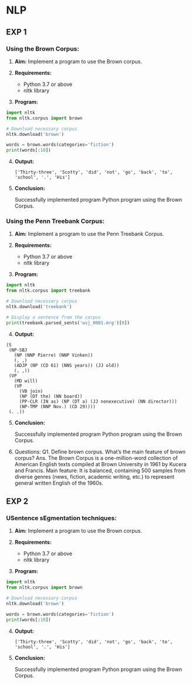 # NLP
## EXP 1
### Using the Brown Corpus:
1. **Aim:** Implement a program to use the Brown corpus.
   
2. **Requirements:**
    * Python 3.7 or above
    * nltk library
      
3. **Program:**
```python
import nltk
from nltk.corpus import brown

# Download necessary corpus
nltk.download('brown')

words = brown.words(categories='fiction')
print(words[:10])
```
4. **Output:**
   
   ```['Thirty-three', 'Scotty', 'did', 'not', 'go', 'back', 'to', 'school', '.', 'His']```
6. **Conclusion:**
   
   Successfully implemented program Python program using the Brown Corpus.
   

### Using the Penn Treebank Corpus:
1. **Aim:** Implement a program to use the Penn Treebank Corpus.
   
2. **Requirements:**
    * Python 3.7 or above
    * nltk library
      
3. **Program:**
```python
import nltk
from nltk.corpus import treebank

# Download necessary corpus
nltk.download('treebank')

# Display a sentence from the corpus
print(treebank.parsed_sents('wsj_0001.mrg')[0])
```
4. **Output:**
 ```
(S
  (NP-SBJ
    (NP (NNP Pierre) (NNP Vinken))
    (, ,)
    (ADJP (NP (CD 61) (NNS years)) (JJ old))
    (, ,))
  (VP
    (MD will)
    (VP
      (VB join)
      (NP (DT the) (NN board))
      (PP-CLR (IN as) (NP (DT a) (JJ nonexecutive) (NN director)))
      (NP-TMP (NNP Nov.) (CD 29))))
  (. .))
```
5. **Conclusion:**
   
   Successfully implemented program Python program using the Brown Corpus.
6. Questions:
Q1. Define brown corpus. What’s the main feature of brown corpus?
Ans. The Brown Corpus is a one-million-word collection of American English texts compiled at Brown University in 1961 by Kucera and Francis.
Main feature: It is balanced, containing 500 samples from diverse genres (news, fiction, academic writing, etc.) to represent general written English of the 1960s.

## EXP 2
### USentence sEgmentation techniques:
1. **Aim:** Implement a program to use the Brown corpus.
   
2. **Requirements:**
    * Python 3.7 or above
    * nltk library
      
3. **Program:**
```python
import nltk
from nltk.corpus import brown

# Download necessary corpus
nltk.download('brown')

words = brown.words(categories='fiction')
print(words[:10])
```
4. **Output:**
   
   ```['Thirty-three', 'Scotty', 'did', 'not', 'go', 'back', 'to', 'school', '.', 'His']```
6. **Conclusion:**
   
   Successfully implemented program Python program using the Brown Corpus.

